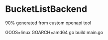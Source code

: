 # BucketListBackend

90% generated from custom openapi tool

GOOS=linux GOARCH=amd64 go build main.go 